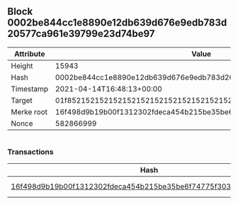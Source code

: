 ## Block 0002be844cc1e8890e12db639d676e9edb783d20577ca961e39799e23d74be97

Attribute | Value
--- | ---
Height | 15943
Hash | 0002be844cc1e8890e12db639d676e9edb783d20577ca961e39799e23d74be97
Timestamp | 2021-04-14T16:48:13+00:00
Target | 01f8521521521521521521521521521521521521521521521521521521521521
Merke root | 16f498d9b19b00f1312302fdeca454b215be35be6f74775f3034df367e864a52
Nonce | 582866999

```

```

### Transactions

Hash | Amount
--- | ---
[16f498d9b19b00f1312302fdeca454b215be35be6f74775f3034df367e864a52](16f498d9b19b00f1312302fdeca454b215be35be6f74775f3034df367e864a52.md) | 10.00000000 SKEPTI 
